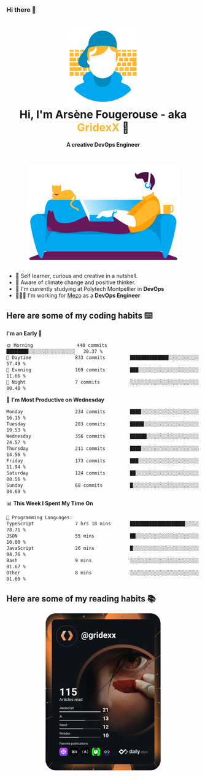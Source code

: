 ### Hi there 👋

<!--
**GridexX/gridexx** is a ✨ _special_ ✨ repository because its `README.md` (this file) appears on your GitHub profile.

Here are some ideas to get you started:

- 🔭 I’m currently working on ...
- 🌱 I’m currently learning ...
- 👯 I’m looking to collaborate on ...
- 🤔 I’m looking for help with ...
- 💬 Ask me about ...
- 📫 How to reach me: ...
- 😄 Pronouns: ...
- ⚡ Fun fact: ...
-->


<!-- Header -->
<h1 align="center">
  <img src="./images/user_profile.png" width="200">
  <br>
  Hi, I'm Arsène Fougerouse - aka <span style="color:#ffb72e">GridexX</span> 👋
</h1>


<p align="center">
  <b>A creative DevOps Engineer </b>
</p>
<br/>
<p align="center">
  <img src="./images/man_couch.png" width="400">
</p>

- 🎨 Self learner, curious and creative in a nutshell. 
- 🌱 Aware of climate change and positive thinker.
- 📕 I'm currently studying at Polytech Montpellier in **DevOps**
- 👨🏻‍💻 I'm working for [Mezo](https://meso-lr.umontpellier.fr/) as a **DevOps Engineer**


## Here are some of my coding habits ⌨️

<!-- Add a section about tech and Ops stack
  Like this one : https://github.com/Xanthus58#-tech-stack
-->
<!--START_SECTION:waka-->
**I'm an Early 🐤** 

```text
🌞 Morning                440 commits         ████████░░░░░░░░░░░░░░░░░   30.37 % 
🌆 Daytime                833 commits         ██████████████░░░░░░░░░░░   57.49 % 
🌃 Evening                169 commits         ███░░░░░░░░░░░░░░░░░░░░░░   11.66 % 
🌙 Night                  7 commits           ░░░░░░░░░░░░░░░░░░░░░░░░░   00.48 % 
```
📅 **I'm Most Productive on Wednesday** 

```text
Monday                   234 commits         ████░░░░░░░░░░░░░░░░░░░░░   16.15 % 
Tuesday                  283 commits         █████░░░░░░░░░░░░░░░░░░░░   19.53 % 
Wednesday                356 commits         ██████░░░░░░░░░░░░░░░░░░░   24.57 % 
Thursday                 211 commits         ████░░░░░░░░░░░░░░░░░░░░░   14.56 % 
Friday                   173 commits         ███░░░░░░░░░░░░░░░░░░░░░░   11.94 % 
Saturday                 124 commits         ██░░░░░░░░░░░░░░░░░░░░░░░   08.56 % 
Sunday                   68 commits          █░░░░░░░░░░░░░░░░░░░░░░░░   04.69 % 
```


📊 **This Week I Spent My Time On** 

```text
💬 Programming Languages: 
TypeScript               7 hrs 18 mins       ████████████████████░░░░░   78.71 % 
JSON                     55 mins             ██░░░░░░░░░░░░░░░░░░░░░░░   10.00 % 
JavaScript               26 mins             █░░░░░░░░░░░░░░░░░░░░░░░░   04.76 % 
Bash                     9 mins              ░░░░░░░░░░░░░░░░░░░░░░░░░   01.67 % 
Other                    8 mins              ░░░░░░░░░░░░░░░░░░░░░░░░░   01.60 % 
```


<!--END_SECTION:waka-->

## Here are some of my reading habits 📚
<div  align="center">
  <img src="./images/devcard.svg" width="300">
</div>
